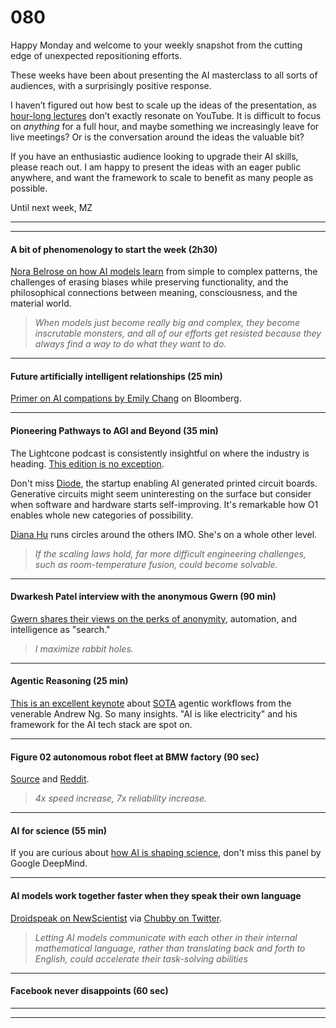 # 080

Happy Monday and welcome to your weekly snapshot from the cutting edge of unexpected repositioning efforts.

These weeks have been about presenting the AI masterclass to all sorts of audiences, with a surprisingly positive response.

I haven’t figured out how best to scale up the ideas of the presentation, as [hour-long lectures](https://youtu.be/kwQ79E0DyZo) don’t exactly resonate on YouTube. It is difficult to focus on _anything_ for a full hour, and maybe something we increasingly leave for live meetings? Or is the conversation around the ideas the valuable bit?

If you have an enthusiastic audience looking to upgrade their AI skills, please reach out. I am happy to present the ideas with an eager public anywhere, and want the framework to scale to benefit as many people as possible.

Until next week,
MZ

* * *

* * *

#### A bit of phenomenology to start the week \(2h30\)

[Nora Belrose on how AI models learn](https://www.youtube.com/watch?v=VgPrjHxIS0I) from simple to complex patterns, the challenges of erasing biases while preserving functionality, and the philosophical connections between meaning, consciousness, and the material world.

> _When models just become really big and complex, they become inscrutable monsters, and all of our efforts get resisted because they always find a way to do what they want to do._

* * *

#### Future artificially intelligent relationships \(25 min\)

[Primer on AI compations by Emily Chang](https://www.youtube.com/watch?v=_eNnUUh6-J8) on Bloomberg.

* * *

#### Pioneering Pathways to AGI and Beyond \(35 min\)

The Lightcone podcast is consistently insightful on where the industry is heading. [This edition is no exception](https://www.youtube.com/watch?v=JiwiqYGw4iU).

Don't miss [Diode](https://diode.computer), the startup enabling AI generated printed circuit boards. Generative circuits might seem uninteresting on the surface but consider when software and hardware starts self-improving. It's remarkable how O1 enables whole new categories of possibility.

[Diana Hu](https://sdianahu.com) runs circles around the others IMO. She's on a whole other level.

> _If the scaling laws hold, far more difficult engineering challenges, such as room-temperature fusion, could become solvable._

* * *

#### Dwarkesh Patel interview with the anonymous Gwern \(90 min\)

[Gwern shares their views on the perks of anonymity](https://www.youtube.com/watch?v=a42key59cZQ), automation, and intelligence as "search."

> _I maximize rabbit holes._

* * *

#### Agentic Reasoning \(25 min\)

[This is an excellent keynote](https://www.youtube.com/watch?v=KrRD7r7y7NY) about [SOTA](https://www.envisioning.io/vocab/sota-state-of-the-art) agentic workflows from the venerable Andrew Ng. So many insights. "AI is like electricity" and his framework for the AI tech stack are spot on.

* * *

#### Figure 02 autonomous robot fleet at BMW factory \(90 sec\)

[Source](https://www.press.bmwgroup.com/deutschland/article/detail/T0444264DE/erfolgreicher-testeinsatz-humanoider-roboter-im-bmw-group-werk-spartanburg) and [Reddit](https://old.reddit.com/r/OpenAI/comments/1gv48sq/figure_02_is_now_an_autonomous_fleet_working_at_a/).

> _4x speed increase, 7x reliability increase._

* * *

#### AI for science \(55 min\)

If you are curious about [how AI is shaping science](https://www.youtube.com/watch?v=nQKmVhLIGcs), don't miss this panel by Google DeepMind.

* * *

#### AI models work together faster when they speak their own language

[Droidspeak on NewScientist](https://www.newscientist.com/article/2455173-ai-models-work-together-faster-when-they-speak-their-own-language/) via [Chubby on Twitter](https://x.com/kimmonismus/status/1860693803494990046).

> _Letting AI models communicate with each other in their internal mathematical language, rather than translating back and forth to English, could accelerate their task-solving abilities_

* * *

#### Facebook never disappoints \(60 sec\)

* * *

* * *